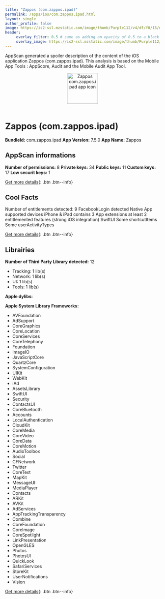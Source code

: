 ```yaml
---
title: "Zappos (com.zappos.ipad)"
permalink: /apps/ios/com.zappos.ipad.html
layout: single
author_profile: false
image: https://is2-ssl.mzstatic.com/image/thumb/Purple112/v4/df/f0/15/dff0154a-5d3e-aa47-5486-aa6f0b48a139/AppIcon-0-1x_U007emarketing-0-10-0-sRGB-85-220.png/512x512bb.jpg
header: 
     overlay_filter: 0.5 # same as adding an opacity of 0.5 to a black background
     overlay_image: https://is2-ssl.mzstatic.com/image/thumb/Purple112/v4/df/f0/15/dff0154a-5d3e-aa47-5486-aa6f0b48a139/AppIcon-0-1x_U007emarketing-0-10-0-sRGB-85-220.png/512x512bb.jpg
---
```

AppScan generated a spoiler description of the content of the iOS application Zappos (com.zappos.ipad). This analysis is based on the Mobile App Tools : AppScore, Audit and the Mobile Audit App Tool.

  
  
<div style="text-align: center;"><img src="https://is2-ssl.mzstatic.com/image/thumb/Purple112/v4/df/f0/15/dff0154a-5d3e-aa47-5486-aa6f0b48a139/AppIcon-0-1x_U007emarketing-0-10-0-sRGB-85-220.png/512x512bb.jpg" width="100" height="100" alt="Zappos com.zappos.ipad app icon"></div></br>
  
# Zappos (com.zappos.ipad)

**BundleId:** com.zappos.ipad
**App Version:** 7.5.0
**App Name:** Zappos


## AppScan informations 

**Number of permissions:** 8
**Private keys:** 34
**Public keys:** 11
**Custom keys:** 17
**Low securit keys:** 1
  
[Get more details](/pricing.html){: .btn .btn--info}

## Cool Facts

Number of entitlements detected: 9
FacebookLogin detected
Native App
supported devices iPhone & iPad
contains 3 App extensions
at least 2 entitlemented features (strong iOS integration)
SwiftUI
Some shortcutItems 
Some userActivityTypes
  
[Get more details](/pricing.html){: .btn .btn--info}

## Librairies 
**Number of Third Party Library detected:** 12
- Tracking: 1 lib(s)
- Network: 1 lib(s)
- UI: 1 lib(s)
- Tools: 1 lib(s)

**Apple dylibs:**


**Apple System Library Frameworks:**
- AVFoundation
- AdSupport
- CoreGraphics
- CoreLocation
- CoreServices
- CoreTelephony
- Foundation
- ImageIO
- JavaScriptCore
- QuartzCore
- SystemConfiguration
- UIKit
- WebKit
- iAd
- AssetsLibrary
- SwiftUI
- Security
- ContactsUI
- CoreBluetooth
- Accounts
- LocalAuthentication
- CloudKit
- CoreMedia
- CoreVideo
- CoreData
- CoreMotion
- AudioToolbox
- Social
- CFNetwork
- Twitter
- CoreText
- MapKit
- MessageUI
- MediaPlayer
- Contacts
- ARKit
- AVKit
- AdServices
- AppTrackingTransparency
- Combine
- CoreFoundation
- CoreImage
- CoreSpotlight
- LinkPresentation
- OpenGLES
- Photos
- PhotosUI
- QuickLook
- SafariServices
- StoreKit
- UserNotifications
- Vision


  
[Get more details](/pricing.html){: .btn .btn--info}

